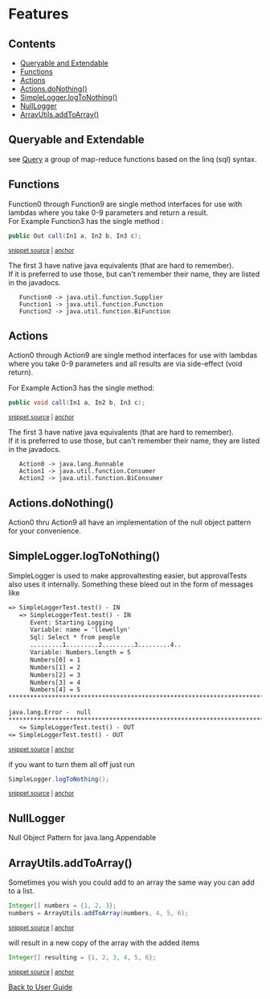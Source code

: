 <!--
GENERATED FILE - DO NOT EDIT
This file was generated by [MarkdownSnippets](https://github.com/SimonCropp/MarkdownSnippets).
Source File: /approvaltests-util/docs/mdsource/Features.source.md
To change this file edit the source file and then run MarkdownSnippets.
-->

<a id="top"></a>

# Features

<!-- toc -->
## Contents

  * [Queryable and Extendable](#queryable-and-extendable)
  * [Functions](#functions)
  * [Actions](#actions)
  * [Actions.doNothing()](#actionsdonothing)
  * [SimpleLogger.logToNothing()](#simpleloggerlogtonothing)
  * [NullLogger](#nulllogger)
  * [ArrayUtils.addToArray()](#arrayutilsaddtoarray)<!-- endToc -->

## Queryable and Extendable
see [Query](Queryable.md#top) a group of map-reduce functions based on the linq (sql) syntax.

## Functions

Function0 through Function9 are single method interfaces for use with lambdas where you take 0-9 parameters and return a result.  
For Example Function3 has the single method :

<!-- snippet: function3_call -->
<a id='snippet-function3_call'></a>
```java
public Out call(In1 a, In2 b, In3 c);
```
<sup><a href='/approvaltests-util/src/main/java/org/lambda/functions/Function3.java#L5-L7' title='File snippet `function3_call` was extracted from'>snippet source</a> | <a href='#snippet-function3_call' title='Navigate to start of snippet `function3_call`'>anchor</a></sup>
<!-- endSnippet -->

The first 3 have native java equivalents (that are hard to remember).  
If it is preferred to use those, but can't remember their name, they are listed in the javadocs.  

```
   Function0 -> java.util.function.Supplier  
   Function1 -> java.util.function.Function  
   Function2 -> java.util.function.BiFunction
```
## Actions

Action0 through Action9 are single method interfaces for use with lambdas where you take 0-9 parameters and all results are via side-effect (void return).


For Example Action3 has the single method:  

<!-- snippet: action3_call -->
<a id='snippet-action3_call'></a>
```java
public void call(In1 a, In2 b, In3 c);
```
<sup><a href='/approvaltests-util/src/main/java/org/lambda/actions/Action3.java#L10-L12' title='File snippet `action3_call` was extracted from'>snippet source</a> | <a href='#snippet-action3_call' title='Navigate to start of snippet `action3_call`'>anchor</a></sup>
<!-- endSnippet -->

The first 3 have native java equivalents (that are hard to remember).  
If it is preferred to use those, but can't remember their name, they are listed in the javadocs.      

```
   Action0 -> java.lang.Runnable  
   Action1 -> java.util.function.Consumer  
   Action2 -> java.util.function.BiConsumer
```

## Actions.doNothing()

Action0 thru Action9 all have an implementation of the null object pattern for your convenience.


## SimpleLogger.logToNothing()

SimpleLogger is used to make approvaltesting easier, but approvalTests also uses it internally. Something these bleed out in the form of messages like

<!-- snippet: /approvaltests-util-tests/src/test/java/com/spun/util/logger/SimpleLoggerTest.test.approved.txt -->
<a id='snippet-/approvaltests-util-tests/src/test/java/com/spun/util/logger/SimpleLoggerTest.test.approved.txt'></a>
```txt
=> SimpleLoggerTest.test() - IN
   => SimpleLoggerTest.test() - IN
      Event: Starting Logging
      Variable: name = 'llewellyn'
      Sql: Select * from people
      .........1.........2.........3.........4..
      Variable: Numbers.length = 5
      Numbers[0] = 1
      Numbers[1] = 2
      Numbers[2] = 3
      Numbers[3] = 4
      Numbers[4] = 5
******************************************************************************************
      
java.lang.Error -  null
******************************************************************************************
   <= SimpleLoggerTest.test() - OUT
<= SimpleLoggerTest.test() - OUT
```
<sup><a href='/approvaltests-util-tests/src/test/java/com/spun/util/logger/SimpleLoggerTest.test.approved.txt#L1-L18' title='File snippet `/approvaltests-util-tests/src/test/java/com/spun/util/logger/SimpleLoggerTest.test.approved.txt` was extracted from'>snippet source</a> | <a href='#snippet-/approvaltests-util-tests/src/test/java/com/spun/util/logger/SimpleLoggerTest.test.approved.txt' title='Navigate to start of snippet `/approvaltests-util-tests/src/test/java/com/spun/util/logger/SimpleLoggerTest.test.approved.txt`'>anchor</a></sup>
<!-- endSnippet -->

if you want to turn them all off just run

<!-- snippet: log_nothing -->
<a id='snippet-log_nothing'></a>
```java
SimpleLogger.logToNothing();
```
<sup><a href='/approvaltests-util-tests/src/test/java/com/spun/util/logger/SimpleLoggerTest.java#L32-L34' title='File snippet `log_nothing` was extracted from'>snippet source</a> | <a href='#snippet-log_nothing' title='Navigate to start of snippet `log_nothing`'>anchor</a></sup>
<!-- endSnippet -->

## NullLogger

Null Object Pattern for java.lang.Appendable

## ArrayUtils.addToArray()

Sometimes you wish you could add to an array the same way you can add to a list.
<!-- snippet: add_to_array -->
<a id='snippet-add_to_array'></a>
```java
Integer[] numbers = {1, 2, 3};
numbers = ArrayUtils.addToArray(numbers, 4, 5, 6);
```
<sup><a href='/approvaltests-util-tests/src/test/java/com/spun/util/ArrayUtilsTest.java#L16-L19' title='File snippet `add_to_array` was extracted from'>snippet source</a> | <a href='#snippet-add_to_array' title='Navigate to start of snippet `add_to_array`'>anchor</a></sup>
<!-- endSnippet -->

will result in a new copy of the array with the added items
<!-- snippet: add_to_array_result -->
<a id='snippet-add_to_array_result'></a>
```java
Integer[] resulting = {1, 2, 3, 4, 5, 6};
```
<sup><a href='/approvaltests-util-tests/src/test/java/com/spun/util/ArrayUtilsTest.java#L20-L22' title='File snippet `add_to_array_result` was extracted from'>snippet source</a> | <a href='#snippet-add_to_array_result' title='Navigate to start of snippet `add_to_array_result`'>anchor</a></sup>
<!-- endSnippet -->

[Back to User Guide](README.md#top)

